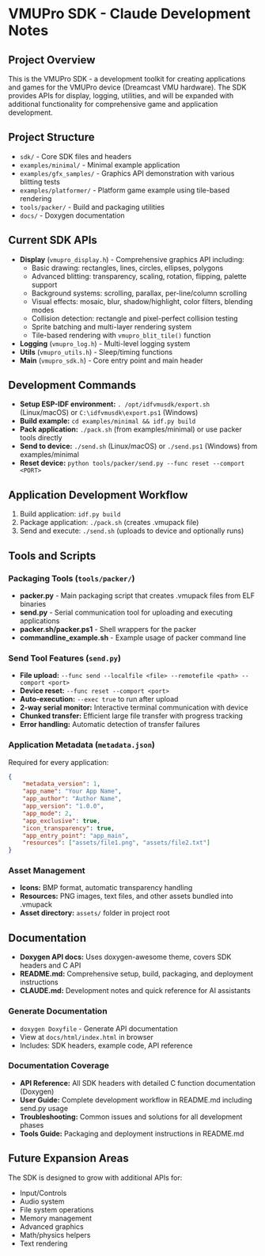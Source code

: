 # VMUPro SDK - Claude Development Notes

## Project Overview
This is the VMUPro SDK - a development toolkit for creating applications and games for the VMUPro device (Dreamcast VMU hardware). The SDK provides APIs for display, logging, utilities, and will be expanded with additional functionality for comprehensive game and application development.

## Project Structure
- `sdk/` - Core SDK files and headers
- `examples/minimal/` - Minimal example application
- `examples/gfx_samples/` - Graphics API demonstration with various blitting tests
- `examples/platformer/` - Platform game example using tile-based rendering
- `tools/packer/` - Build and packaging utilities
- `docs/` - Doxygen documentation

## Current SDK APIs
- **Display** (`vmupro_display.h`) - Comprehensive graphics API including:
  - Basic drawing: rectangles, lines, circles, ellipses, polygons
  - Advanced blitting: transparency, scaling, rotation, flipping, palette support
  - Background systems: scrolling, parallax, per-line/column scrolling
  - Visual effects: mosaic, blur, shadow/highlight, color filters, blending modes
  - Collision detection: rectangle and pixel-perfect collision testing
  - Sprite batching and multi-layer rendering system
  - Tile-based rendering with `vmupro_blit_tile()` function
- **Logging** (`vmupro_log.h`) - Multi-level logging system  
- **Utils** (`vmupro_utils.h`) - Sleep/timing functions
- **Main** (`vmupro_sdk.h`) - Core entry point and main header

## Development Commands
- **Setup ESP-IDF environment:** `. /opt/idfvmusdk/export.sh` (Linux/macOS) or `C:\idfvmusdk\export.ps1` (Windows)
- **Build example:** `cd examples/minimal && idf.py build`
- **Pack application:** `./pack.sh` (from examples/minimal) or use packer tools directly
- **Send to device:** `./send.sh` (Linux/macOS) or `./send.ps1` (Windows) from examples/minimal
- **Reset device:** `python tools/packer/send.py --func reset --comport <PORT>`

## Application Development Workflow
1. Build application: `idf.py build`
2. Package application: `./pack.sh` (creates .vmupack file)
3. Send and execute: `./send.sh` (uploads to device and optionally runs)

## Tools and Scripts

### Packaging Tools (`tools/packer/`)
- **packer.py** - Main packaging script that creates .vmupack files from ELF binaries
- **send.py** - Serial communication tool for uploading and executing applications
- **packer.sh/packer.ps1** - Shell wrappers for the packer
- **commandline_example.sh** - Example usage of packer command line

### Send Tool Features (`send.py`)
- **File upload:** `--func send --localfile <file> --remotefile <path> --comport <port>`
- **Device reset:** `--func reset --comport <port>`
- **Auto-execution:** `--exec true` to run after upload
- **2-way serial monitor:** Interactive terminal communication with device
- **Chunked transfer:** Efficient large file transfer with progress tracking
- **Error handling:** Automatic detection of transfer failures

### Application Metadata (`metadata.json`)
Required for every application:
```json
{
    "metadata_version": 1,
    "app_name": "Your App Name",
    "app_author": "Author Name", 
    "app_version": "1.0.0",
    "app_mode": 2,
    "app_exclusive": true,
    "icon_transparency": true,
    "app_entry_point": "app_main",
    "resources": ["assets/file1.png", "assets/file2.txt"]
}
```

### Asset Management
- **Icons:** BMP format, automatic transparency handling
- **Resources:** PNG images, text files, and other assets bundled into .vmupack
- **Asset directory:** `assets/` folder in project root

## Documentation
- **Doxygen API docs:** Uses doxygen-awesome theme, covers SDK headers and C API
- **README.md:** Comprehensive setup, build, packaging, and deployment instructions
- **CLAUDE.md:** Development notes and quick reference for AI assistants

### Generate Documentation
- `doxygen Doxyfile` - Generate API documentation
- View at `docs/html/index.html` in browser
- Includes: SDK headers, example code, API reference

### Documentation Coverage
- **API Reference:** All SDK headers with detailed C function documentation (Doxygen)
- **User Guide:** Complete development workflow in README.md including send.py usage
- **Troubleshooting:** Common issues and solutions for all development phases
- **Tools Guide:** Packaging and deployment instructions in README.md

## Future Expansion Areas
The SDK is designed to grow with additional APIs for:
- Input/Controls
- Audio system
- File system operations
- Memory management
- Advanced graphics
- Math/physics helpers
- Text rendering